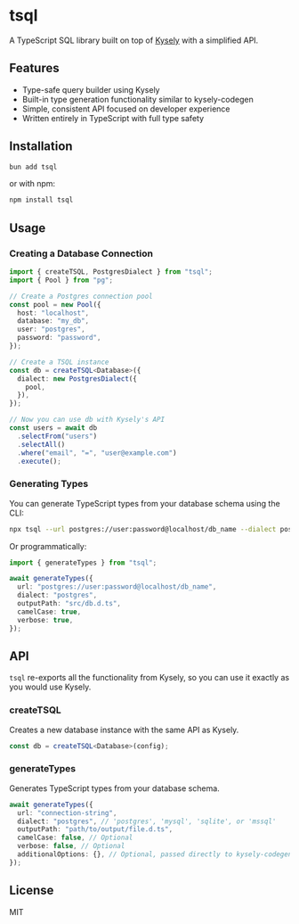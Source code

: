 # tsql

A TypeScript SQL library built on top of [Kysely](https://github.com/kysely-org/kysely) with a simplified API.

## Features

- Type-safe query builder using Kysely
- Built-in type generation functionality similar to kysely-codegen
- Simple, consistent API focused on developer experience
- Written entirely in TypeScript with full type safety

## Installation

```bash
bun add tsql
```

or with npm:

```bash
npm install tsql
```

## Usage

### Creating a Database Connection

```typescript
import { createTSQL, PostgresDialect } from "tsql";
import { Pool } from "pg";

// Create a Postgres connection pool
const pool = new Pool({
  host: "localhost",
  database: "my_db",
  user: "postgres",
  password: "password",
});

// Create a TSQL instance
const db = createTSQL<Database>({
  dialect: new PostgresDialect({
    pool,
  }),
});

// Now you can use db with Kysely's API
const users = await db
  .selectFrom("users")
  .selectAll()
  .where("email", "=", "user@example.com")
  .execute();
```

### Generating Types

You can generate TypeScript types from your database schema using the CLI:

```bash
npx tsql --url postgres://user:password@localhost/db_name --dialect postgres --output src/db.d.ts
```

Or programmatically:

```typescript
import { generateTypes } from "tsql";

await generateTypes({
  url: "postgres://user:password@localhost/db_name",
  dialect: "postgres",
  outputPath: "src/db.d.ts",
  camelCase: true,
  verbose: true,
});
```

## API

`tsql` re-exports all the functionality from Kysely, so you can use it exactly as you would use Kysely.

### createTSQL

Creates a new database instance with the same API as Kysely.

```typescript
const db = createTSQL<Database>(config);
```

### generateTypes

Generates TypeScript types from your database schema.

```typescript
await generateTypes({
  url: "connection-string",
  dialect: "postgres", // 'postgres', 'mysql', 'sqlite', or 'mssql'
  outputPath: "path/to/output/file.d.ts",
  camelCase: false, // Optional
  verbose: false, // Optional
  additionalOptions: {}, // Optional, passed directly to kysely-codegen
});
```

## License

MIT
